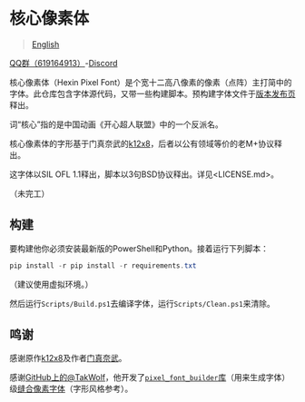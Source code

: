 # 核心像素体

> [English](README.md)

[QQ群（619164913）](https://qm.qq.com/q/m1cy05q7lg)-[Discord](https://discord.gg/bq5xXTytG8)

核心像素体（Hexin Pixel Font）是个宽十二高八像素的像素（点阵）主打简中的字体。此仓库包含字体源代码，又带一些构建脚本。预构建字体文件于[版本发布页](https://codeberg.org/DWNfonts/Hexin-Pixel-Font/releases)释出。

词“核心”指的是中国动画《开心超人联盟》中的一个反派名。

核心像素体的字形基于门真奈武的[k12x8](https://littlelimit.net/k12x8.htm)，后者以公有领域等价的老M+协议释出。

这字体以SIL OFL 1.1释出，脚本以3句BSD协议释出。详见<LICENSE.md>。

（未完工）

## 构建

要构建他你必须安装最新版的PowerShell和Python。接着运行下列脚本：

```powershell
pip install -r pip install -r requirements.txt
```

（建议使用虚拟环境。）

然后运行`Scripts/Build.ps1`去编译字体，运行`Scripts/Clean.ps1`来清除。

## 鸣谢

感谢原作[k12x8](https://littlelimit.net/k12x8.htm)及作者[门真奈武](https://littlelimit.net/)。

感谢[GitHub上的@TakWolf](https://github.com/TakWolf)，他开发了[`pixel_font_builder`库](https://github.com/TakWolf/pixel-font-builder)（用来生成字体）级[缝合像素字体](https://github.com/TakWolf/fusion-pixel-font)（字形风格参考）。